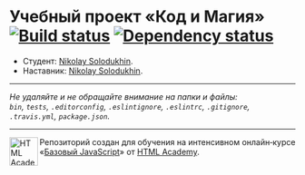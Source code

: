 # Учебный проект «Код и Магия» [![Build status][travis-image]][travis-url] [![Dependency status][dependency-image]][dependency-url]

* Студент: [Nikolay Solodukhin](https://up.htmlacademy.ru/javascript/8/user/138404).
* Наставник: [Nikolay Solodukhin](https://up.htmlacademy.ru/javascript/8/user/138404).

---

_Не удаляйте и не обращайте внимание на папки и файлы:_<br>
_`bin`, `tests`, `.editorconfig`, `.eslintignore`, `.eslintrc`, `.gitignore`, `.travis.yml`, `package.json`._

---

<a href="https://htmlacademy.ru/intensive/javascript"><img align="left" width="50" height="50" title="HTML Academy" src="https://up.htmlacademy.ru/static/img/intensive/javascript/logo-for-github.svg"></a>

Репозиторий создан для обучения на интенсивном онлайн‑курсе «[Базовый JavaScript](https://htmlacademy.ru/intensive/javascript)» от [HTML Academy](https://htmlacademy.ru).

[travis-image]: https://travis-ci.org/htmlacademy-javascript/138404-code-and-magick.svg?branch=master
[travis-url]: https://travis-ci.org/htmlacademy-javascript/138404-code-and-magick
[dependency-image]: https://david-dm.org/htmlacademy-javascript/138404-code-and-magick.svg?style=flat-square
[dependency-url]: https://david-dm.org/htmlacademy-javascript/138404-code-and-magick
